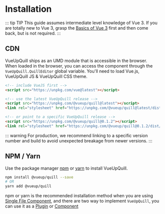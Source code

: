 # Installation

::: tip TIP
This guide assumes intermediate level knowledge of Vue 3. If you are totally new to Vue 3, grasp the [Basics of Vue 3](https://v3.vuejs.org/guide/introduction.html) first and then come back, but is not required.
:::

## CDN

VueUpQuill ships as an UMD module that is accessible in the browser. When loaded in the browser, you can access the component through the `VueUpQuill.QuillEditor` global variable. You'll need to load Vue.js, VueUpQuill JS & VueUpQuill CSS theme.

```html
<!-- include VueJS first -->
<script src="https://unpkg.com/vue@latest"></script>

<!-- use the latest VueUpQuill release -->
<script src="https://unpkg.com/@vueup/quill@latest"></script>
<link rel="stylesheet" href="https://unpkg.com/@vueup/quill@latest/dist/quill.snow.css">

<!-- or point to a specific VueUpQuill release -->
<script src="https://unpkg.com/@vueup/quill@0.1.2"></script>
<link rel="stylesheet" href="https://unpkg.com/@vueup/quill@0.1.2/dist/quill.snow.css">
```

::: warning 
For production, we recommend linking to a specific version number and build to avoid unexpected breakage from newer versions.
:::

## NPM / Yarn

Use the package manager [npm](https://www.npmjs.com/) or [yarn](https://yarnpkg.com/) to install VueUpQuill.

```bash
npm install @vueup/quill --save
# OR
yarn add @vueup/quill
```

npm or yarn is the recommended installation method when you are using [Single File Component](usage.md#single-file-component), and there are two way to implement `VueUpQuill`, you can use it as a [Plugin](usage.md#use-as-a-plugin) or [Component](usage.md#use-as-a-component)
